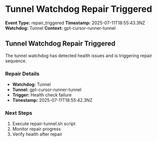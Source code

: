 # Tunnel Watchdog Repair Triggered

**Event Type:** repair_triggered
**Timestamp:** 2025-07-11T18:55:43.3NZ
**Watchdog:** Tunnel
**Context:** gpt-cursor-runner-tunnel


## Tunnel Watchdog Repair Triggered

The tunnel watchdog has detected health issues and is triggering repair sequence.

### Repair Details
- **Watchdog:** Tunnel
- **Tunnel:** gpt-cursor-runner-tunnel
- **Trigger:** Health check failure
- **Timestamp:** 2025-07-11T18:55:42.3NZ

### Next Steps
1. Execute repair-tunnel.sh script
2. Monitor repair progress
3. Verify health after repair


